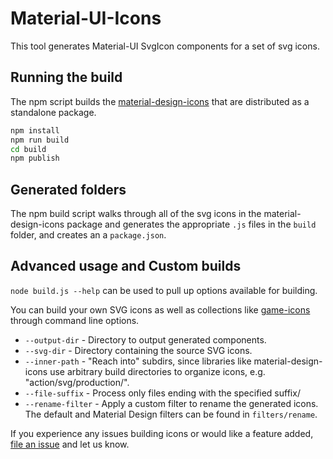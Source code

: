 # Material-UI-Icons

This tool generates Material-UI SvgIcon components for a set of svg icons.

## Running the build
The npm script builds the [material-design-icons](https://github.com/google/material-design-icons) 
that are distributed as a standalone package.

```sh
npm install
npm run build
cd build
npm publish
```

## Generated folders
The npm build script walks through all of the svg icons in the material-design-icons package
 and generates the appropriate `.js` files in the `build` folder, and creates an a `package.json`.

## Advanced usage and Custom builds

`node build.js --help` can be used to pull up options available for building.

You can build your own SVG icons as well as collections like [game-icons](http://game-icons.net/) 
through command line options.

* `--output-dir` - Directory to output generated components.
* `--svg-dir` - Directory containing the source SVG icons.
* `--inner-path` - "Reach into" subdirs, since libraries like material-design-icons
  use arbitrary build directories to organize icons, e.g. "action/svg/production/".
* `--file-suffix` - Process only files ending with the specified suffix/
* `--rename-filter`  - Apply a custom filter to rename the generated icons.
  The default and Material Design filters can be found in `filters/rename`.

If you experience any issues building icons or would like a feature added,
[file an issue](https://github.com/callemall/material-ui/issues) and let us
know.
